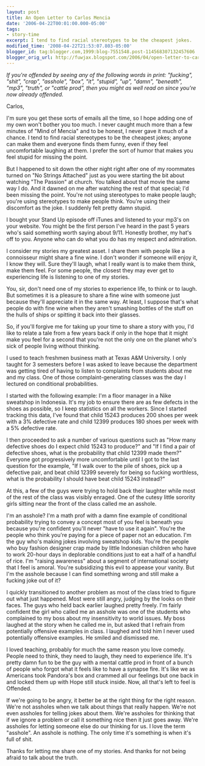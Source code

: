 ```yaml
---
layout: post
title: An Open Letter to Carlos Mencia
date: '2006-04-22T00:01:00.000-05:00'
tags:
- story-time
excerpt: I tend to find racial stereotypes to be the cheapest jokes.
modified_time: '2008-04-22T21:53:07.803-05:00'
blogger_id: tag:blogger.com,1999:blog-7551548.post-114568307132457606
blogger_orig_url: http://fuwjax.blogspot.com/2006/04/open-letter-to-carlos-mencia.html
---
```


*If you're offended by seeing any of the following words in print: "fucking", "shit", "crap", "asshole", "box", "it", "stupid", "up", "damn", "beneath", "mp3", "truth", or "cattle prod", then you might as well read on since you're now already offended.*

Carlos,

I'm sure you get these sorts of emails all the time, so I hope adding one of my own won't bother you too much.  I never caught much more than a few minutes of "Mind of Mencia" and to be honest, I never gave it much of a chance.  I tend to find racial stereotypes to be the cheapest jokes; anyone can make them and everyone finds them funny, even if they feel uncomfortable laughing at them.  I prefer the sort of humor that makes you feel stupid for missing the point.

But I happened to sit down the other night right after one of my roommates turned on "No Strings Attached" just as you were starting the bit about watching "The Passion" at church.  You talked about that movie the same way I do.  And it dawned on me after watching the rest of that special; I'd been missing the point.  You're not using stereotypes to make people laugh; you're using stereotypes to make people think.  You're using their discomfort as the joke.  I suddenly felt pretty damn stupid.  

I bought your Stand Up episode off iTunes and listened to your mp3's on your website.  You might be the first person I've heard in the past 5 years who's said something worth saying about 9/11.  Honestly brother, my hat's off to you.  Anyone who can do what you do has my respect and admiration.

I consider my stories my greatest asset.  I share them with people like a connoisseur might share a fine wine.  I don't wonder if someone will enjoy it, I know they will.  Sure they'll laugh, what I really want is to make them think, make them feel.  For some people, the closest they may ever get to experiencing life is listening to one of my stories.

You, sir, don't need one of my stories to experience life, to think or to laugh.  But sometimes it is a pleasure to share a fine wine with someone just because they'll appreciate it in the same way.  At least, I suppose that's what people do with fine wine when they aren't smashing bottles of the stuff on the hulls of ships or spitting it back into their glasses.

So, if you'll forgive me for taking up your time to share a story with you, I'd like to relate a tale from a few years back if only in the hope that it might make you feel for a second that you're not the only one on the planet who's sick of people living without thinking.

I used to teach freshmen business math at Texas A&M University.  I only taught for 3 semesters before I was asked to leave because the department was getting tired of having to listen to complaints from students about me and my class.  One of those complaint-generating classes was the day I lectured on conditional probabilities.

I started with the following example:  I'm a floor manager in a Nike sweatshop in Indonesia.  It's my job to ensure there are as few defects in the shoes as possible, so I keep statistics on all the workers.  Since I started tracking this data, I've found that child 15243 produces 200 shoes per week with a 3% defective rate and child 12399 produces 180 shoes per week with a 5% defective rate.

I then proceeded to ask a number of various questions such as "How many defective shoes do I expect child 15243 to produce?" and "If I find a pair of defective shoes, what is the probability that child 12399 made them?"  Everyone got progressively more uncomfortable until I got to the last question for the example, "If I walk over to the pile of shoes, pick up a defective pair, and beat child 12399 severely for being so fucking worthless, what is the probability I should have beat child 15243 instead?"

At this, a few of the guys were trying to hold back their laughter while most of the rest of the class was visibly enraged.  One of the cutesy little sorority girls sitting near the front of the class called me an asshole.

I'm an asshole?  I'm a math prof with a damn fine example of conditional probability trying to convey a concept most of you feel is beneath you because you're confident you'll never "have to use it again".  You're the people who think you're paying for a piece of paper not an education.  I'm the guy who's making jokes involving sweatshop kids.  You're the people who buy fashion designer crap made by little Indonesian children who have to work 20-hour days in deplorable conditions just to eat a half of a handful of rice.  I'm "raising awareness" about a segment of international society that I feel is amoral.  You're subsidizing this evil to appease your vanity.  But I'm the asshole because I can find something wrong and still make a fucking joke out of it?

I quickly transitioned to another problem as most of the class tried to figure out what just happened.  Most were still angry, judging by the looks on their faces.  The guys who held back earlier laughed pretty freely.  I'm fairly confident the girl who called me an asshole was one of the students who complained to my boss about my insensitivity to world issues.  My boss laughed at the story when he called me in, but asked that I refrain from potentially offensive examples in class.  I laughed and told him I never used potentially offensive examples.  He smiled and dismissed me.

I loved teaching, probably for much the same reason you love comedy.  People need to think, they need to laugh, they need to experience life.  It's pretty damn fun to be the guy with a mental cattle prod in front of a bunch of people who forgot what it feels like to have a synapse fire.  It's like we as Americans took Pandora's box and crammed all our feelings but one back in and locked them up with Hope still stuck inside.  Now, all that's left to feel is Offended.

If we're going to be angry, it better be at the right thing for the right reason.  We're not assholes when we talk about things that really happen.  We're not even assholes for telling jokes about them.  We're assholes for thinking that if we ignore a problem or call it something nice then it just goes away.  We're assholes for letting someone else do our thinking for us.  I love the term "asshole".  An asshole is nothing.  The only time it's something is when it's full of shit.

Thanks for letting me share one of my stories.  And thanks for not being afraid to talk about the truth.